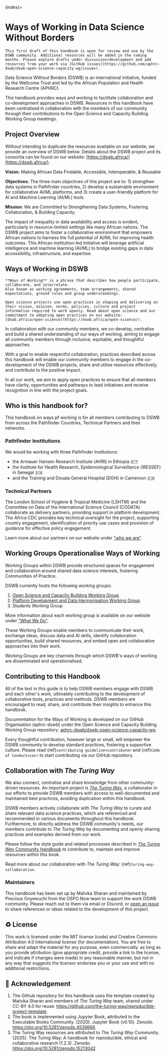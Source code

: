 (index)=
# Ways of Working in Data Science Without Borders

```{note}
This first draft of this handbook is open for review and use by the DSWB community. Additional resources will be added in the coming months. Please explore drafts under discussion/development and add resources from your work via [GitHub issues](https://github.com/aphrc-dswb/dswb-open-science-capacity-wg/issues).
```

Data Science Without Borders (DSWB) is an international initiative, funded by the Wellcome Trust and led by the African Population and Health Research Centre (APHRC).

This handbook provides ways and working to facilitate collaboration and co-development approaches in DSWB.
Resources in this handbook have been centralised in collaboration with the members of our community through their contributions to the Open Science and Capacity Building Working Group meetings.

## Project Overview

Without intending to duplicate the resources available on our website, we provide an overview of DSWB below.
Details about the DSWB project and its consortia can be found on our website: [https://dswb.africa/](https://dswb.africa/).

**Vision**: Making African Data Findable, Accessible, Interoperable, & Reusable

**Objectives**: The three main objectives of this project are to: 1) strengthen data systems in Pathfinder countries, 2) develop a sustainable environment for collaborative AI/ML platforms, and 3) create a user-friendly platform for AI and Machine Learning (AI/ML) tools.

**Mission**: We are Committed to Strengthening Data Systems, Fostering Collaboration, & Building Capacity.

The impact of inequality in data availability and access is evident, particularly in resource-limited settings like many African nations. The DSWB project aims to foster a collaborative environment that empowers African nations to harness the full potential of AI/ML for improving health outcomes. This African institution-led initiative will leverage artificial intelligence and machine learning (AI/ML) to bridge existing gaps in data accessibility, infrastructure, and expertise.

## Ways of Working in DSWB

```{note}
**Ways of Working** is a phrase that describes how people participate, collaborate, and interrelate. 
Also known as working agreements, team arrangements, shared expectations, ground rules and group understandings.

Open science projects use open practices in shaping and delivering on their vision, mission, norms, policies, culture and project information required to work openly. Read about open science and our commitment to adopting open practices on our website: [dswb.africa/open-science](https://dswb.africa/open-science/).
```

In collaboration with our community members, we co-develop, centralise and build a shared understanding of our ways of working, aiming to engage all community members through inclusive, equitable, and thoughtful approaches.

With a goal to enable respectful collaboration, practices described across this handbook will enable our community members to engage in the co-development of the DSWB projects, share and utilise resources effectively, and contribute to the positive impact.

In all our work, we aim to apply open practices to ensure that all members have clarity, opportunities and pathways to lead initiatives and receive recognition in line with the project goals.

## Who is this handbook for?

This handbook on ways pf working is for all members contributing to DSWB from across the Pathfinder Countries, Technical Partners and their networks.

### Pathfinder Institutions

We would be working with three Pathfinder Institutions:

 - the Armauer Hansen Research Institute (AHRI) in Ethiopia 🇪🇹
 - the Institute for Health Research, Epidemiological Surveillance (IRESSEF) in Senegal 🇸🇳
 - and the Training and Douala General Hospital (DGH) in Cameroon 🇨🇲

### Technical Partners

The London School of Hygiene & Tropical Medicine (LSHTM) and the Committee on Data of the International Science Council (CODATA) collaborate as delivery partners, providing support in platform development. The Africa CDC provides key technical oversight for the project, supporting country engagement, identification of priority use cases and provision of guidance for effective policy engagement.

Learn more about our partners on our website under ["who we are"](https://dswb.africa).

## Working Groups Operationalise Ways of Working

Working Groups within DSWB provide structured spaces for engagement and collaboration around shared data science interests, fostering Communities of Practice.

DSWB currently hosts the following working groups:

1. [Open Science and Capacity Building Working Group](https://dswb.africa/open-science-and-capacity-building-work-group/)
2. [Platform Development and Data Harmonisation Working Group](https://dswb.africa/platform-development-and-data-harmonization/)
3. Students Working Group

More information about each working group is available on our website under ["What We Do"](https://dswb.africa).

These Working Groups enable members to communicate their work, exchange ideas, discuss data and AI skills, identify collaboration opportunities, build shared resources, and embed open and collaborative approaches into their work.

Working Groups are key channels through which DSWB's ways of working are disseminated and operationalised.

## Contributing to this Handbook

All of the text in this guide is to help DSWB members engage with DSWB and each other's work, ultimately contributing to the development of collaborative tools, practices and methods.
DSWB members are encouraged to read, share, and contribute their insights to enhance this handbook.

Documentation for the Ways of Working is developed on our GitHub Organisation (aphrc-dswb) under the Open Science and Capacity Building Working Group repository: [aphrc-dswb/dswb-open-science-capacity-wg](https://github.com/aphrc-dswb/dswb-open-science-capacity-wg).

Every thoughtful contribution, however large or small, will empower the DSWB community to develop standard practices, fostering a  supportive culture.
Please read {ref}`contributing guideline<contribute>` and {ref}`Code of Conduct<coc>` to start contributing via our GitHub repository.

## Collaboration with *The Turing Way*

We also connect, centralise and share knowledge from other community-driven resources.
An important project is [*The Turing Way*](https://book.the-turing-way.org/), a collaborator in our efforts to provide DSWB members with access to well-documented and maintained best practices, avoiding duplication within this handbook.

DSWB members actively collaborate with *The Turing Way* to curate and share relevant data science practices, which are referenced and recommended in various documents throughout this handbook. Furthermore, to directly address the DSWB community's needs, our members contribute to *The Turing Way* by documenting and openly sharing practices and examples derived from our work.

Please follow the style guide and related processes described in [*The Turing Way* Community Handbook](https://book.the-turing-way.org/community-handbook/style) to contribute to, maintain and improve resources within this book.

Read more about our collaboration with *The Turing Way*: {ref}`turing-way-collaboration`.

### Maintainers

This handbook has been set up by Malvika Sharan and maintained by Precious Onyewuchi from the OSPO Now team to support the work DSWB community.
Please reach out to them via email or Discord, or [open an issue](../../issues) to share references or ideas related to the development of this project.

♻️ License
---

This work is licensed under the MIT license (code) and Creative Commons Attribution 4.0 International license (for documentation).
You are free to share and adapt the material for any purpose, even commercially.
as long as you provide attribution (give appropriate credit, provide a link to the license,
and indicate if changes were made) in any reasonable manner, but not in any way that suggests the
licensor endorses you or your use and with no additional restrictions.

🤝 Acknowledgement
---

1. The Github repository for this handbook uses the template created by Malvika Sharan and members of *The Turing Way* team, shared under CC-BY 4.0 for reuse: https://github.com/the-turing-way/reproducible-project-template.
2. The book is implemented using Jupyter Book, attributed to the Executable Books Community. (2020). Jupyter Book (v0.10). Zenodo. https://doi.org/10.5281/zenodo.4539666.
3. The Turing Way resources are attributed to *The Turing Way* Community. (2025). The Turing Way: A handbook for reproducible, ethical and collaborative research (1.2.3). Zenodo. https://doi.org/10.5281/zenodo.15213042
